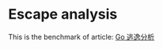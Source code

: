 # Escape analysis

This is the benchmark of article: [Go 逃逸分析](https://geektutu.com/post/hpg-escape-analysis.html)
